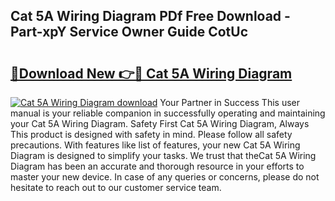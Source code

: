 ## Cat 5A Wiring Diagram PDf Free Download - Part-xpY Service Owner Guide CotUc

# <h2><a href="http://dfl8v93.blite.top/?on=Cat+5A+Wiring+Diagram">🔗Download New 👉🔴 Cat 5A Wiring Diagram</a></h2>

[![Cat 5A Wiring Diagram download](https://i.imgur.com/lujVjoI.png)](http://dfl8v93.blite.top/?on=Cat+5A+Wiring+Diagram)
Your Partner in Success This user manual is your reliable companion in successfully operating and maintaining your Cat 5A Wiring Diagram. Safety First Cat 5A Wiring Diagram, Always This product is designed with safety in mind. Please follow all safety precautions. With features like list of features, your new Cat 5A Wiring Diagram is designed to simplify your tasks. We trust that theCat 5A Wiring Diagram has been an accurate and thorough resource in your efforts to master your new device. In case of any queries or concerns, please do not hesitate to reach out to our customer service team.
